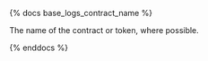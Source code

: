 {% docs base_logs_contract_name %}

The name of the contract or token, where possible.

{% enddocs %}